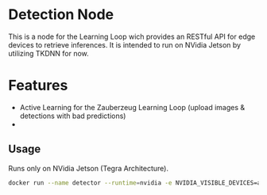 # Detection Node

This is a node for the Learning Loop wich provides an RESTful API for edge devices to retrieve inferences.
It is intended to run on NVidia Jetson by utilizing TKDNN for now.

# Features

- Active Learning for the Zauberzeug Learning Loop (upload images & detections with bad predictions)
-

## Usage

Runs only on NVidia Jetson (Tegra Architecture).

```bash
docker run --name detector --runtime=nvidia -e NVIDIA_VISIBLE_DEVICES=all -p 80:80 -v model:/model zauberzeug/l4t-detection_node:nano-r32.4.4
```
